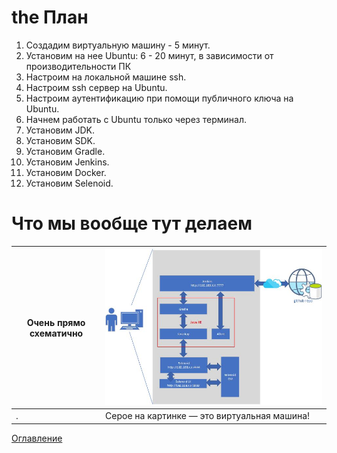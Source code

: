 # the План
1. Создадим виртуальную машину - 5 минут.
2. Установим на нее Ubuntu: 6 - 20 минут, в зависимости от производительности ПК
3. Настроим на локальной машине ssh.
4. Настроим ssh сервер на Ubuntu.
5. Настроим аутентификацию при помощи публичного ключа на Ubuntu.
6. Начнем работать с Ubuntu только через терминал.
7. Установим JDK.
8. Установим SDK.
9. Установим Gradle.
10. Установим Jenkins.
11. Установим Docker.
12. Установим Selenoid.

# Что мы вообще тут делаем
Очень прямо схематично | ![Какая-то схема](./img/004whatarewefoing.jpg)
-----------------------|-----------------------
  .| Серое на картинке — это виртуальная машина! 
[Оглавление](./000%20toc.md)